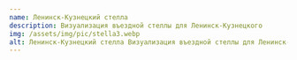 ```yaml
---
name: Ленинск-Кузнецкий стелла
description: Визуализация въездной стеллы для Ленинск-Кузнецкого
img: /assets/img/pic/stella3.webp
alt: Ленинск-Кузнецкий стелла Визуализация въездной стеллы для Ленинск-Кузнецкого
---
```

